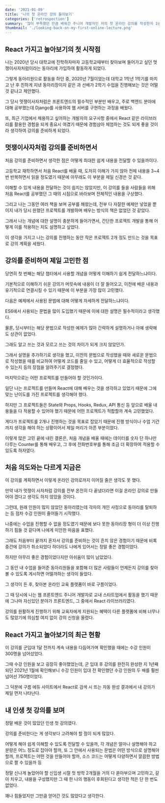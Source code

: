 ```yaml
---
date: '2021-01-09'
title: '나의 첫 온라인 강의 돌아보기'
categories: ['retrospection']
summary: '많이 부족했던 만큼 배워간 주니어 개발자인 저의 첫 온라인 강의를 작성한지 1년이 지난 지금에 와서야 느끼는 감정과 생각을 담았습니다.'
thumbnail: './looking-back-on-my-first-online-lecture.png'
---
```


## React 가지고 놀아보기의 첫 시작점

나는 2020년 당시 대학교에 진학하자마자 고등학교때부터 찾아보며 들어가고 싶던 멋쟁이사자처럼이라는 동아리에 가입하여 활동하게 되었다.

그렇게 동아리원으로 활동을 하던 중, 2020년 7월이었는데 대학교 1학년 1학기를 마치고 난 후 친하게 지낸 동아리장이자 같은 과 선배가 2학기 수업을 진행해보는 것은 어떨 것 같냐고 제안했다.

그 당시 멋쟁이사자처럼은 프론트엔드의 필수적인 부분만 배우고, 주로 백엔드 분야에 대해 공부했는데 Django를 사용하여 웹 서버를 구현하는 과정을 배웠다.

또, 최근 기업에서 채용하고 싶어하는 개발자의 요구사항 중에서 React 같은 라이브러리를 활용한 경험을 되게 중요시 여겼기 때문에 경험삼아 체엄하는 것도 되게 좋을 것이라 생각하여 강의를 준비하게 되었다.

## 멋쟁이사자처럼 강의를 준비하면서

처음 강의를 준비하면서 생각한 점은 어떻게 최대한 쉽게 내용을 전달할 수 있을까이다.

고등학교 재학하면서 처음 React를 배울 때, 도저히 이해가 가지 않아 전체 내용을 3~4번 반복하면서 읽을 정도였기 때문에 아무래도 이 부분을 제일 신경쓴 것 같다.

이해할 수 있게 내용을 전달하는 것이 쉽지는 않았지만, 이 강의를 들을 사람들을 위해 처음 React를 공부했던 그 때의 시점으로 바라보며 전체적인 내용을 구상했다.

그리고 나는 그동안 여러 책을 보며 공부를 해왔는데, 전부 다 자잘한 예제만 넣었을 뿐이지 내가 당시 원했던 프로젝트를 개발하며 배우는 방식의 책은 없었던 것 같았다.

그래서 나는 개념에 대한 설명이 충분하게 들어가면서, 간단한 프로젝트 개발을 통해 어떻게 이를 적용하는 지도 설명하고 싶었다.

이 생각을 가지고 나는 강의를 진행하는 동안 작은 프로젝트 2개 정도 만드는 것을 목표로 강의 계획을 세웠다.

## 강의를 준비하며 제일 고민한 점

당연히 첫 번째는 해당 챕터에서 사용할 개념을 어떻게 이해하기 쉽게 전달하느냐이다.

기본적으로 이해하기 쉬운 강의가 머릿속에 내용이 더 잘 들어오고, 이전에 배운 내용과 유기적으로 연결시킬 수 있기 때문에 이 부분을 가장 많이 고민했다.

다음은 예제에서 사용된 문법에 대해 어떻게 자세하게 전달하느냐이다.

ES6에서 사용되는 문법을 많이 도입했기 때문에 이에 대한 설명은 필수적이라고 생각했다.

물론, 당시부터는 해당 문법으로 작성한 예제가 많아 간략하게 설명하거나 아예 생략해도 상관이 없었다.

그래도 알고 쓰는 것과 모르고 쓰는 것의 차이가 되게 크지 않았던가.

그래서 설명을 추가하기로 생각을 했고, 이전의 문법으로 작성했을 때와 새로운 문법으로 작성했을 때를 비교하여 어떻게 코드를 줄일 수 있고, 어떻게 더 효율적으로 작성할 수 있는지 등의 장점을 알려주기로 결정했다.

마지막으로는 어떤 프로젝트를 만들어야 할 것인가이다.

일단 나는 프로젝트를 만들며 React에 대해 배우는 것을 생각하고 있었기 때문에 그에 맞는 난이도를 가진 프로젝트를 생각해야 했다.

하지만 그 프로젝트들은 State와 Props, Hooks, Redux, API 통신 등 앞으로 배울 내용들을 다 적용할 수 있어야 했기 때문에 어떤 프로젝트가 적합할까 계속 고민했었다.

게다가 프로젝트를 2개나 진행하는 것을 목표로 잡았기 때문에 진행 방식이나 수업 기간까지 생각을 해야 하는 상황이어서 제일 머리가 아픈 부분이었다.

이렇게 많은 고민 끝에 내린 결론은, 처음 개념을 배울 때에는 데이터를 숫자 단 하나만 다루는 Counter를 통해 배우고, 그 후에 전화번호부를 통해 조금 더 확장하여 적용할 수 있도록 하자였다.

## 처음 의도와는 다르게 지금은

이 강의를 계획하면서 이렇게 온라인 강의로까지 이어질 줄은 생각도 못 했다.

만약 내가 멋쟁이 사자처럼 강의를 전부 온전히 다 끝냈더라면 이걸 온라인 강의로 만들어야 겠다고 생각도 하지 않았을 것이다.

그런데, 원래 인원이 많지 않았던 동아리였는데 각자의 개인 사정으로 동아리를 탈퇴하는 등 점차 수강 인원이 줄어들기 시작했다.

나중에는 수업을 진행할 수 없을 정도였기 때문에 보다 못한 동아리장 형이 더 이상 진행하기 힘들 것 같다며 나에게 미안한 마음을 표했다.

그래도 처음부터 끝까지 혼자서 강의를 준비하는 것이 흔치 않은 경험이기 때문에 비록 중간에 강의가 취소되었다 하더라도 나에게 있어서는 정말 좋은 경험이었다.

하지만 아무리 좋은 경험이었다지만 아쉬움이 많이 남았었다.

그 동안 내 수업을 들어준 동아리원들을 포함해 더 많은 사람들이 언제든지 강의를 찾아볼 수 있도록 게시하면 어떨까하는 생각이 들었다.

그 생각이 든 후, 찾아본 온라인 교육 플랫폼이 바로 구름이었다.

그 때 당시에 나는 웹 프론트엔드 주니어 개발자로 교내 스타트업에서 활동을 했기 때문에 그나마 자신있던 분야가 프론트엔드, 그 중에서 React 라이브러리였다.

강의를 원활하게 진행하기 위해 교육자에게 지원되는 혜택이 다른 플랫폼에 비해 너무나도 많았기에 의심할 여지 없이 강의 신청을 올렸다.

## React 가지고 놀아보기의 최근 현황

이 강의를 군입대 1달 전까지 계속 내용을 다듬어가며 확인했을 때에는 수강 인원이 300명을 넘어섰었다.

그때 수강 인원을 보고 굉장히 좋아했었는데, 군 입대 후 강의를 완전히 완성한 지 1년째 되던 2021년 1월에 확인해보니 수강 인원이 입대 전 확인했던 수강 인원의 두 배를 훨씬 넘어선 750명이었다.

그 덕분에 구름 에듀 사이트에서 React로 검색 시 뜨는 자동 완성 결과에서 내 강의가 제일 먼저 나타난다.

## 내 인생 첫 강의를 보며

정말 배운 것이 많았던 인생 첫 강의였다.

강의를 준비한다는 게 생각보다 고려해야 할 점이 되게 많았다.

어떻게 해야 쉽게 이해할 수 있도록 전달할 수 있을까, 각 개념은 얼마나 설명해야 하고 분량은 어느 정도로 잡아야 할까, 또 그 안에서 사용되는 문법은 어떤 방식으로 설명해야 할까, 프로젝트는 어떤 것을 만들어야 할까, 소스 코드는 어떻게 다양하면서 깔끔한 방법으로 짤 수 있을까 등

정말 신나게 놀았어야 할 신입생 시절 첫 방학 2개월을 거의 다 쏟아부으며 고민하고, 갈아 치우고, 내용을 구성했지만 그 때 한 나의 행동이 후회된다고 생각한 적은 단 한 번도 없었다.

꽤나 힘들었지만 그만큼 얻어간 것도 많았다고 생각한다.

